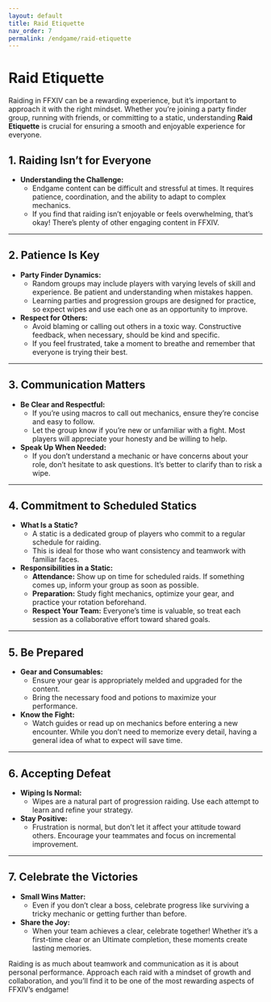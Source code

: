```yaml
---  
layout: default  
title: Raid Etiquette  
nav_order: 7  
permalink: /endgame/raid-etiquette  
---  
```


# Raid Etiquette  

Raiding in FFXIV can be a rewarding experience, but it’s important to approach it with the right mindset. Whether you’re joining a party finder group, running with friends, or committing to a static, understanding **Raid Etiquette** is crucial for ensuring a smooth and enjoyable experience for everyone.  

## **1. Raiding Isn’t for Everyone**  
- **Understanding the Challenge:**  
  - Endgame content can be difficult and stressful at times. It requires patience, coordination, and the ability to adapt to complex mechanics.  
  - If you find that raiding isn’t enjoyable or feels overwhelming, that’s okay! There’s plenty of other engaging content in FFXIV.  

---

## **2. Patience Is Key**  
- **Party Finder Dynamics:**  
  - Random groups may include players with varying levels of skill and experience. Be patient and understanding when mistakes happen.  
  - Learning parties and progression groups are designed for practice, so expect wipes and use each one as an opportunity to improve.  
- **Respect for Others:**  
  - Avoid blaming or calling out others in a toxic way. Constructive feedback, when necessary, should be kind and specific.  
  - If you feel frustrated, take a moment to breathe and remember that everyone is trying their best.  

---

## **3. Communication Matters**  
- **Be Clear and Respectful:**  
  - If you’re using macros to call out mechanics, ensure they’re concise and easy to follow.  
  - Let the group know if you’re new or unfamiliar with a fight. Most players will appreciate your honesty and be willing to help.  
- **Speak Up When Needed:**  
  - If you don’t understand a mechanic or have concerns about your role, don’t hesitate to ask questions. It’s better to clarify than to risk a wipe.  

---

## **4. Commitment to Scheduled Statics**  
- **What Is a Static?**  
  - A static is a dedicated group of players who commit to a regular schedule for raiding.  
  - This is ideal for those who want consistency and teamwork with familiar faces.  
- **Responsibilities in a Static:**  
  - **Attendance:** Show up on time for scheduled raids. If something comes up, inform your group as soon as possible.  
  - **Preparation:** Study fight mechanics, optimize your gear, and practice your rotation beforehand.  
  - **Respect Your Team:** Everyone’s time is valuable, so treat each session as a collaborative effort toward shared goals.  

---

## **5. Be Prepared**  
- **Gear and Consumables:**  
  - Ensure your gear is appropriately melded and upgraded for the content.  
  - Bring the necessary food and potions to maximize your performance.  
- **Know the Fight:**  
  - Watch guides or read up on mechanics before entering a new encounter. While you don’t need to memorize every detail, having a general idea of what to expect will save time.  

---

## **6. Accepting Defeat**  
- **Wiping Is Normal:**  
  - Wipes are a natural part of progression raiding. Use each attempt to learn and refine your strategy.  
- **Stay Positive:**  
  - Frustration is normal, but don’t let it affect your attitude toward others. Encourage your teammates and focus on incremental improvement.  

---

## **7. Celebrate the Victories**  
- **Small Wins Matter:**  
  - Even if you don’t clear a boss, celebrate progress like surviving a tricky mechanic or getting further than before.  
- **Share the Joy:**  
  - When your team achieves a clear, celebrate together! Whether it’s a first-time clear or an Ultimate completion, these moments create lasting memories.  

Raiding is as much about teamwork and communication as it is about personal performance. Approach each raid with a mindset of growth and collaboration, and you’ll find it to be one of the most rewarding aspects of FFXIV’s endgame!  
